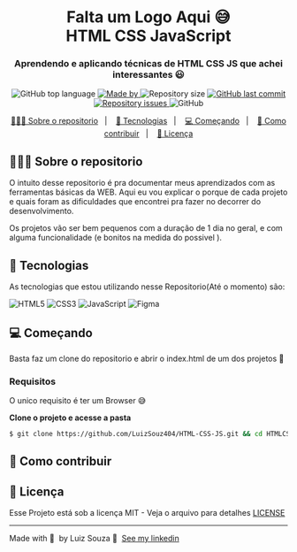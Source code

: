 <h1 align="center">
  Falta um Logo Aqui 😅<br>HTML CSS JavaScript
	<!-- <img alt="Logo" src=".github/logo.png" width="200px" /> -->
</h1>

<h3 align="center">
  Aprendendo e aplicando técnicas de HTML CSS JS que achei interessantes 😃
</h3>

<p align="center">
  <img alt="GitHub top language" src="https://img.shields.io/github/languages/top/LuizSouz404/HTML-CSS-JS">

  <a href="https://www.linkedin.com/in/luiz-augusto-souza-21a568176/">
    <img alt="Made by" src="https://img.shields.io/badge/made%20by-LuizSouz404-gree">
  </a>
  
  <img alt="Repository size" src="https://img.shields.io/github/repo-size/LuizSouz404/HTML-CSS-JS">
  
  <a href="https://github.com/LuizSouz404/HTML-CSS-JS/commits/master">
    <img alt="GitHub last commit" src="https://img.shields.io/github/last-commit/LuizSouz404/HTML-CSS-JS">
  </a>
  
  <a href="https://github.com/LuizSouz404/HTML-CSS-JS/issues">
    <img alt="Repository issues" src="https://img.shields.io/github/issues/LuizSouz404/HTML-CSS-JS">
  </a>
  
  <img alt="GitHub" src="https://img.shields.io/github/license/LuizSouz404/HTML-CSS-JS">
</p>

<p align="center">
  <a href="#-about-the-project">👨🏻‍💻 Sobre o repositorio</a>&nbsp;&nbsp;&nbsp;|&nbsp;&nbsp;&nbsp;
  <a href="#-technologies">🚀 Tecnologias</a>&nbsp;&nbsp;&nbsp;|&nbsp;&nbsp;&nbsp;
  <a href="#-getting-started">💻 Começando</a>&nbsp;&nbsp;&nbsp;|&nbsp;&nbsp;&nbsp;
  <a href="#-how-to-contribute">🤔 Como contribuir</a>&nbsp;&nbsp;&nbsp;|&nbsp;&nbsp;&nbsp;
  <a href="#-license">📝 Licença</a>
</p>

<!-- <img alt="Layout" src="https://res.cloudinary.com/eliasgcf/image/upload/v1586302738/assets/previewApp_fnt7hm.png"> -->

## 👨🏻‍💻 Sobre o repositorio

O intuito desse repositorio é pra documentar meus aprendizados com as ferramentas básicas da WEB. Aqui eu vou explicar o porque de cada projeto e quais foram as dificuldades que encontrei pra fazer no decorrer do desenvolvimento.

Os projetos vão ser bem pequenos com a duração de 1 dia no geral, e com alguma funcionalidade (e bonitos na medida do possivel ).

## 🚀 Tecnologias

As tecnologias que estou utilizando nesse Repositorio(Até o momento) são:

![HTML5](https://img.shields.io/badge/HTML5-E34F26?style=for-the-badge&logo=html5&logoColor=white)
![CSS3](https://img.shields.io/badge/CSS3-1572B6?style=for-the-badge&logo=css3&logoColor=white)
![JavaScript](https://img.shields.io/badge/JavaScript-F7DF1E?style=for-the-badge&logo=javascript&logoColor=black)
![Figma](https://img.shields.io/badge/Figma-2C2C2C?style=for-the-badge&logo=figma&logoColor=white)

## 💻 Começando

Basta faz um clone do repositorio e abrir o index.html de um dos projetos 🤘

### Requisitos

O unico requisito é ter um Browser 😅

**Clone o projeto e acesse a pasta**

```bash
$ git clone https://github.com/LuizSouz404/HTML-CSS-JS.git && cd HTMLCSSJS
```

## 🤔 Como contribuir

## 📝 Licença

Esse Projeto está sob a licença MIT - Veja o arquivo para detalhes [LICENSE](LICENSE)

---

Made with 💜 &nbsp;by Luiz Souza 👋 &nbsp;[See my linkedin](https://www.linkedin.com/in/luiz-augusto-souza-21a568176/)
